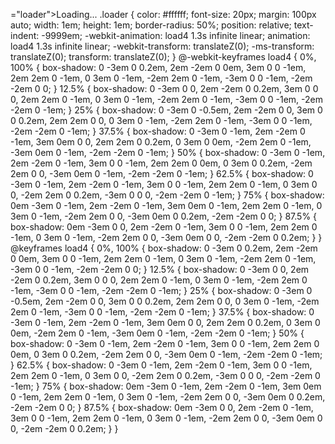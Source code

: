 ="loader">Loading...</div>
.loader {
  color: #ffffff;
  font-size: 20px;
  margin: 100px auto;
  width: 1em;
  height: 1em;
  border-radius: 50%;
  position: relative;
  text-indent: -9999em;
  -webkit-animation: load4 1.3s infinite linear;
  animation: load4 1.3s infinite linear;
  -webkit-transform: translateZ(0);
  -ms-transform: translateZ(0);
  transform: translateZ(0);
}
@-webkit-keyframes load4 {
  0%,
  100% {
    box-shadow: 0 -3em 0 0.2em, 2em -2em 0 0em, 3em 0 0 -1em, 2em 2em 0 -1em, 0 3em 0 -1em, -2em 2em 0 -1em, -3em 0 0 -1em, -2em -2em 0 0;
  }
  12.5% {
    box-shadow: 0 -3em 0 0, 2em -2em 0 0.2em, 3em 0 0 0, 2em 2em 0 -1em, 0 3em 0 -1em, -2em 2em 0 -1em, -3em 0 0 -1em, -2em -2em 0 -1em;
  }
  25% {
    box-shadow: 0 -3em 0 -0.5em, 2em -2em 0 0, 3em 0 0 0.2em, 2em 2em 0 0, 0 3em 0 -1em, -2em 2em 0 -1em, -3em 0 0 -1em, -2em -2em 0 -1em;
  }
  37.5% {
    box-shadow: 0 -3em 0 -1em, 2em -2em 0 -1em, 3em 0em 0 0, 2em 2em 0 0.2em, 0 3em 0 0em, -2em 2em 0 -1em, -3em 0em 0 -1em, -2em -2em 0 -1em;
  }
  50% {
    box-shadow: 0 -3em 0 -1em, 2em -2em 0 -1em, 3em 0 0 -1em, 2em 2em 0 0em, 0 3em 0 0.2em, -2em 2em 0 0, -3em 0em 0 -1em, -2em -2em 0 -1em;
  }
  62.5% {
    box-shadow: 0 -3em 0 -1em, 2em -2em 0 -1em, 3em 0 0 -1em, 2em 2em 0 -1em, 0 3em 0 0, -2em 2em 0 0.2em, -3em 0 0 0, -2em -2em 0 -1em;
  }
  75% {
    box-shadow: 0em -3em 0 -1em, 2em -2em 0 -1em, 3em 0em 0 -1em, 2em 2em 0 -1em, 0 3em 0 -1em, -2em 2em 0 0, -3em 0em 0 0.2em, -2em -2em 0 0;
  }
  87.5% {
    box-shadow: 0em -3em 0 0, 2em -2em 0 -1em, 3em 0 0 -1em, 2em 2em 0 -1em, 0 3em 0 -1em, -2em 2em 0 0, -3em 0em 0 0, -2em -2em 0 0.2em;
  }
}
@keyframes load4 {
  0%,
  100% {
    box-shadow: 0 -3em 0 0.2em, 2em -2em 0 0em, 3em 0 0 -1em, 2em 2em 0 -1em, 0 3em 0 -1em, -2em 2em 0 -1em, -3em 0 0 -1em, -2em -2em 0 0;
  }
  12.5% {
    box-shadow: 0 -3em 0 0, 2em -2em 0 0.2em, 3em 0 0 0, 2em 2em 0 -1em, 0 3em 0 -1em, -2em 2em 0 -1em, -3em 0 0 -1em, -2em -2em 0 -1em;
  }
  25% {
    box-shadow: 0 -3em 0 -0.5em, 2em -2em 0 0, 3em 0 0 0.2em, 2em 2em 0 0, 0 3em 0 -1em, -2em 2em 0 -1em, -3em 0 0 -1em, -2em -2em 0 -1em;
  }
  37.5% {
    box-shadow: 0 -3em 0 -1em, 2em -2em 0 -1em, 3em 0em 0 0, 2em 2em 0 0.2em, 0 3em 0 0em, -2em 2em 0 -1em, -3em 0em 0 -1em, -2em -2em 0 -1em;
  }
  50% {
    box-shadow: 0 -3em 0 -1em, 2em -2em 0 -1em, 3em 0 0 -1em, 2em 2em 0 0em, 0 3em 0 0.2em, -2em 2em 0 0, -3em 0em 0 -1em, -2em -2em 0 -1em;
  }
  62.5% {
    box-shadow: 0 -3em 0 -1em, 2em -2em 0 -1em, 3em 0 0 -1em, 2em 2em 0 -1em, 0 3em 0 0, -2em 2em 0 0.2em, -3em 0 0 0, -2em -2em 0 -1em;
  }
  75% {
    box-shadow: 0em -3em 0 -1em, 2em -2em 0 -1em, 3em 0em 0 -1em, 2em 2em 0 -1em, 0 3em 0 -1em, -2em 2em 0 0, -3em 0em 0 0.2em, -2em -2em 0 0;
  }
  87.5% {
    box-shadow: 0em -3em 0 0, 2em -2em 0 -1em, 3em 0 0 -1em, 2em 2em 0 -1em, 0 3em 0 -1em, -2em 2em 0 0, -3em 0em 0 0, -2em -2em 0 0.2em;
  }
}
